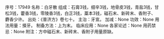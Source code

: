 序号：17949
名称：白牙散
组成：石膏3钱，细辛3钱，地骨皮3钱，青盐3钱，甘松3钱，藿香3钱，零陵香3钱，白芷3钱，藁本3钱，磁石末、新砖末、香附子、麝香少许。
出处：《普济方》卷七十。
主治：牙宣。
加减：None
功效：None
用法用量：搽牙。
制备方法：上为末。
临床应用：None
各家论述：None
用药禁忌：None
附注：方中磁石末、新砖末、香附子用量原缺。
